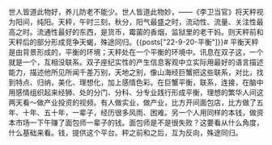 世人皆道此物好，养儿防老不能少。世人皆道此物妙，——《李卫当官》将天秤视为阳间，纯阳。天秤，午时三刻，秋分，阳气最盛之时，流动性、流量、关注性最高之时。流通性最好的东西，是货币，霉菌的香烟，监狱里的老干妈。则天秤前和天秤后的部分形成竞争天蝎，殊途同归。{{posts["22-9-20-平衡"]}}# 平衡天秤是由背景形成的，平衡的环境；天秤处在一个平衡的环境中。讯息在双子这，一个就是一个，互相没联系。双子座纪实性的产生信息客观中立实际用最好的语言描述能力，描述他所见所闻千差万别，天地之别，像山海经巨蟹把这些联系，对比，找到特点、归纳，美化、理想化，加上感情色彩。在巨蟹平衡，联系，连接，在脑中用感情组织起来经狮、处的分门、分科、分专业践行形成平衡，理想的繁华人间这两天看～做产业投资的视频。有人做实业，做产业，比方开间面包店，比方做了五年、十年、五十年，一辈子，经历很多风雨、困难。另一个人用同样的本钱，做资本市场一下午赚了面包师一辈子的钱。面包师是不是很失败？这要看从什么角度，什么基础来看。钱，提供这个平台。秤之前和之后，互为反向，殊途同归。
